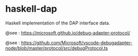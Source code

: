 
# haskell-dap

Haskell implementation of the DAP interface data.

@see : https://microsoft.github.io/debug-adapter-protocol/

@see : https://github.com/Microsoft/vscode-debugadapter-node/blob/master/protocol/src/debugProtocol.ts

